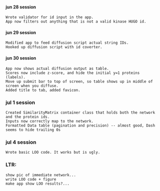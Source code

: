 #### jun 28 session
    Wrote validator for id input in the app.
    App now filters out anything that is not a valid kinase HUGO id.

#### jun 29 session
    Modified app to feed diffusion script actual string IDs.
    Hooked up diffusion script with id coverter.

#### jun 30 session
    App now shows actual diffusion output as table.
    Scores now include z-score, and hide the initial y=1 proteins (labels).
    Move up submit bar to top of screen, so table shows up in middle of screen when you diffuse.
    Added title to tab, added favicon.

### jul 1 session
    Created SimilarityMatrix container class that holds both the network and the protein ids.
    Inputs now correctly map to the network.
    Formatted Data table (pagination and precision) -- almost good, Dash seems to hide trailing 0s


### jul 4 session
    Wrote basic LOO code. It works but is ugly.


### LTR:
    show pic of immediate network...
    write LOO code + figure
    make app show LOO results?...
